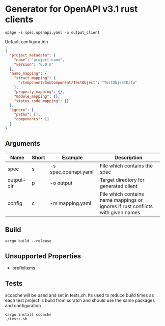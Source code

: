 # Generator for OpenAPI v3.1 rust clients

```
opage -s spec.openapi.yaml -o output_client
```

Default configuration

```json
{
  "project_metadata": {
    "name": "project-name",
    "version": "0.0.0"
  },
  "name_mapping": {
    "struct_mapping": {
      "/Component/SubComponent/TestObject": "TestObjectData"
    },
    "property_mapping": {},
    "module_mapping": {},
    "status_code_mapping": {}
  },
  "ignore": {
    "paths": [],
    "components": []
  }
}
```

## Arguments

| Name       | Short | Example              | Description                                                                     |
| ---------- | ----- | -------------------- | ------------------------------------------------------------------------------- |
| spec       | s     | -s spec.openapi.yaml | File which contains the spec                                                    |
| output-dir | p     | -o output            | Target directory for generated client                                           |
| config     | c     | -m mapping.yaml      | File which contains name mappings or ignores if rust conflicts with given names |

## Build

```
cargo build --release
```

## Unsupported Properties

- prefixItems

## Tests

sccache will be used and set in tests.sh. Its used to reduce build times as each test project is build from scratch and should use the same packages and configuration

```
cargo install sccache
./tests.sh
```
